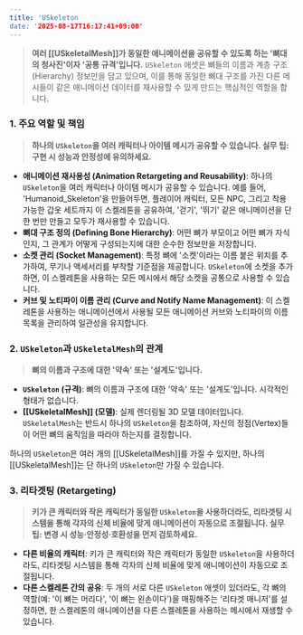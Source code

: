 ```yaml
---
title: 'USkeleton
date: '2025-08-17T16:17:41+09:00'
---
```



> **여러 [[USkeletalMesh]]가 동일한 애니메이션을 공유할 수 있도록 하는 '뼈대의 청사진'이자 '공통 규격'입니다.** `USkeleton` 애셋은 뼈들의 이름과 계층 구조(Hierarchy) 정보만을 담고 있으며, 이를 통해 동일한 뼈대 구조를 가진 다른 메시들이 같은 애니메이션 데이터를 재사용할 수 있게 만드는 핵심적인 역할을 합니다.

### **1. 주요 역할 및 책임**
> **하나의 `USkeleton`을 여러 캐릭터나 아이템 메시가 공유할 수 있습니다. 실무 팁: 구현 시 성능과 안정성에 유의하세요.**
* **애니메이션 재사용성 (Animation Retargeting and Reusability)**:
	하나의 `USkeleton`을 여러 캐릭터나 아이템 메시가 공유할 수 있습니다. 예를 들어, 'Humanoid_Skeleton'을 만들어두면, 플레이어 캐릭터, 모든 NPC, 그리고 착용 가능한 갑옷 세트까지 이 스켈레톤을 공유하여, '걷기', '뛰기' 같은 애니메이션을 단 한 번만 만들고 모두가 재사용할 수 있습니다.
* **뼈대 구조 정의 (Defining Bone Hierarchy)**:
	어떤 뼈가 부모이고 어떤 뼈가 자식인지, 그 관계가 어떻게 구성되는지에 대한 순수한 정보만을 저장합니다.
* **소켓 관리 (Socket Management)**:
	특정 뼈에 '소켓'이라는 이름 붙은 위치를 추가하여, 무기나 액세서리를 부착할 기준점을 제공합니다. `USkeleton`에 소켓을 추가하면, 이 스켈레톤을 사용하는 모든 메시에서 해당 소켓을 공통으로 사용할 수 있습니다.
* **커브 및 노티파이 이름 관리 (Curve and Notify Name Management)**:
	이 스켈레톤을 사용하는 애니메이션에서 사용될 모든 애니메이션 커브와 노티파이의 이름 목록을 관리하여 일관성을 유지합니다.

### **2. `USkeleton`과 `USkeletalMesh`의 관계**
> **뼈의 이름과 구조에 대한 '약속' 또는 '설계도'입니다.**
* **`USkeleton` (규격)**:
	뼈의 이름과 구조에 대한 '약속' 또는 '설계도'입니다. 시각적인 형태가 없습니다.
* **[[USkeletalMesh]] (모델)**:
	실제 렌더링될 3D 모델 데이터입니다. `USkeletalMesh`는 반드시 하나의 `USkeleton`을 참조하여, 자신의 정점(Vertex)들이 어떤 뼈의 움직임을 따라야 하는지를 결정합니다.

하나의 `USkeleton`은 여러 개의 [[USkeletalMesh]]를 가질 수 있지만, 하나의 [[USkeletalMesh]]는 단 하나의 `USkeleton`만 가질 수 있습니다.

### **3. 리타겟팅 (Retargeting)**
> **키가 큰 캐릭터와 작은 캐릭터가 동일한 `USkeleton`을 사용하더라도, 리타겟팅 시스템을 통해 각자의 신체 비율에 맞게 애니메이션이 자동으로 조절됩니다. 실무 팁: 변경 시 성능·안정성·호환성을 먼저 검토하세요.**
* **다른 비율의 캐릭터**:
	키가 큰 캐릭터와 작은 캐릭터가 동일한 `USkeleton`을 사용하더라도, 리타겟팅 시스템을 통해 각자의 신체 비율에 맞게 애니메이션이 자동으로 조절됩니다.
* **다른 스켈레톤 간의 공유**:
	두 개의 서로 다른 `USkeleton` 애셋이 있더라도, 각 뼈의 역할(예: '이 뼈는 머리다', '이 뼈는 왼손이다')을 매핑해주는 '리타겟 매니저'를 설정하면, 한 스켈레톤의 애니메이션을 다른 스켈레톤을 사용하는 메시에서 재생할 수 있습니다.